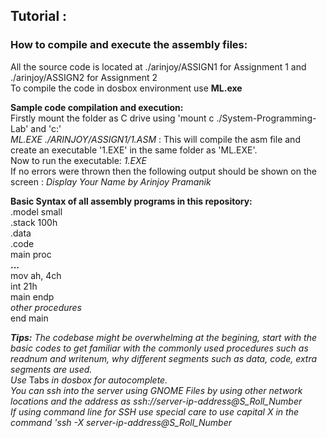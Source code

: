 <h2>Tutorial :</h2>
<h3>How to compile and execute the assembly files:</h3>
<p>All the source code is located at ./arinjoy/ASSIGN1 for Assignment 1 and ./arinjoy/ASSIGN2 for Assignment 2 <br> To compile the code in dosbox environment use <b>ML.exe</b></p>
<p><b>Sample code compilation and execution:</b><br>Firstly mount the folder as C drive using 'mount c ./System-Programming-Lab' and 'c:'
<br><i>ML.EXE ./ARINJOY/ASSIGN1/1.ASM </i>: This will compile the asm file and create an executable '1.EXE' in the same folder as 'ML.EXE'.<br>
 Now to run the executable: <i>1.EXE</i><br>If no errors were thrown then the following output should be shown on the screen : <i>Display Your Name by Arinjoy Pramanik</i>
</p>
<p><b>Basic Syntax of all assembly programs in this repository:</b><br>
.model small<br>.stack 100h<br>.data<br>.code<br>main proc<br><b>...</b><br>mov ah, 4ch<br>int 21h<br>main endp<br><i>other procedures</i><br>end main<br>
</p>
<p><i><b>Tips:</b> The codebase might be overwhelming at the begining, start with the basic codes to get familiar with the commonly used procedures such as readnum and writenum, why different segments such as data, code, 
extra segments are used.<br>Use </i>Tabs<i> in dosbox for autocomplete.<br>You can ssh into the server using GNOME Files by using other network locations and the address as ssh://server-ip-address@S_Roll_Number
<br>If using command line for SSH use special care to use capital X in the command 'ssh -X server-ip-address@S_Roll_Number</p>
